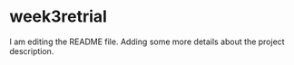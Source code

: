 # week3retrial
I am editing the README file. Adding some more details about the project description.
